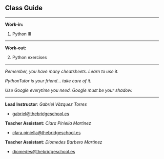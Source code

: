 ## **Class Guide**

---------

**Work-in:**

1. Python III

---------

**Work-out:**

2. Python exercises

---------

*Remember, you have many cheatsheets. Learn to use it.*

*PythonTutor is your friend... take care of it.*

*Use Google everytime you need. Google must be your shadow.*

---------

**Lead Instructor**: *Gabriel Vázquez Torres*

- gabriel@thebridgeschool.es

**Teacher Assistant**: *Clara Piniella Martinez*

- clara.piniella@thebridgeschool.es

**Teacher Assistant**: *Diomedes Barbero Martinez*

- diomedes@thebridgeschool.es